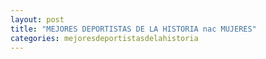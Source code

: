 ```yaml
---
layout: post
title: "MEJORES DEPORTISTAS DE LA HISTORIA nac MUJERES"
categories: mejoresdeportistasdelahistoria
---
```

